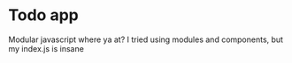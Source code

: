 # Todo app

Modular javascript where ya at?
I tried using modules and components, but my index.js is insane